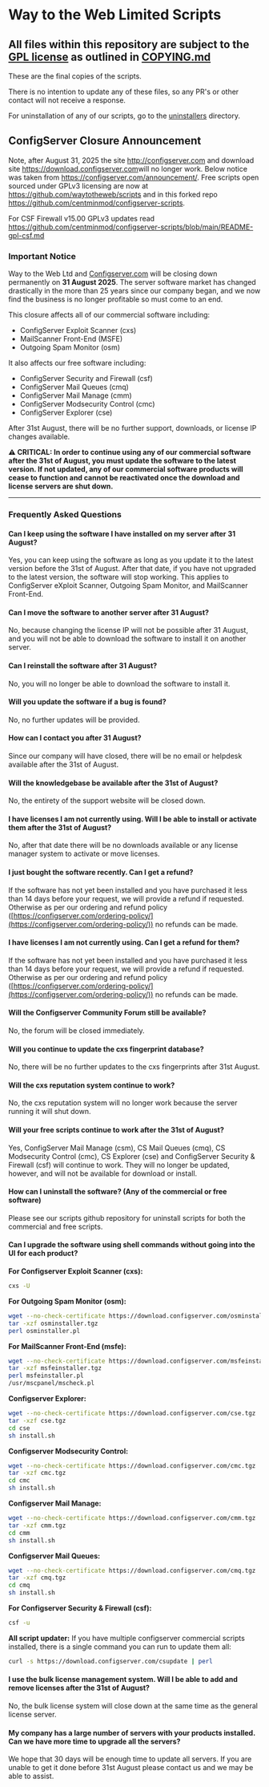 # Way to the Web Limited Scripts

## All files within this repository are subject to the [GPL license](LICENSE.txt) as outlined in [COPYING.md](COPYING.md)

These are the final copies of the scripts.

There is no intention to update any of these files, so any PR's or other contact will not receive a response. 

For uninstallation of any of our scripts, go to the [uninstallers](uninstallers) directory.

## ConfigServer Closure Announcement

Note, after August 31, 2025 the site http://configserver.com and download site <https://download.configserver.com>will no longer work. Below notice was taken from https://configserver.com/announcement/. Free scripts open sourced under GPLv3 licensing are now at https://github.com/waytotheweb/scripts and in this forked repo https://github.com/centminmod/configserver-scripts.

For CSF Firewall v15.00 GPLv3 updates read https://github.com/centminmod/configserver-scripts/blob/main/README-gpl-csf.md

### Important Notice

Way to the Web Ltd and [Configserver.com](http://configserver.com) will be closing down permanently on **31 August 2025**. The server software market has changed drastically in the more than 25 years since our company began, and we now find the business is no longer profitable so must come to an end.

This closure affects all of our commercial software including:

- ConfigServer Exploit Scanner (cxs)
- MailScanner Front-End (MSFE)
- Outgoing Spam Monitor (osm)

It also affects our free software including:

- ConfigServer Security and Firewall (csf)
- ConfigServer Mail Queues (cmq)
- ConfigServer Mail Manage (cmm)
- ConfigServer Modsecurity Control (cmc)
- ConfigServer Explorer (cse)

After 31st August, there will be no further support, downloads, or license IP changes available.

**⚠️ CRITICAL: In order to continue using any of our commercial software after the 31st of August, you must update the software to the latest version. If not updated, any of our commercial software products will cease to function and cannot be reactivated once the download and license servers are shut down.**

---

### Frequently Asked Questions

#### Can I keep using the software I have installed on my server after 31 August?

Yes, you can keep using the software as long as you update it to the latest version before the 31st of August. After that date, if you have not upgraded to the latest version, the software will stop working. This applies to ConfigServer eXploit Scanner, Outgoing Spam Monitor, and MailScanner Front-End.

#### Can I move the software to another server after 31 August?

No, because changing the license IP will not be possible after 31 August, and you will not be able to download the software to install it on another server.

#### Can I reinstall the software after 31 August?

No, you will no longer be able to download the software to install it.

#### Will you update the software if a bug is found?

No, no further updates will be provided.

#### How can I contact you after 31 August?

Since our company will have closed, there will be no email or helpdesk available after the 31st of August.

#### Will the knowledgebase be available after the 31st of August?

No, the entirety of the support website will be closed down.

#### I have licenses I am not currently using. Will I be able to install or activate them after the 31st of August?

No, after that date there will be no downloads available or any license manager system to activate or move licenses.

#### I just bought the software recently. Can I get a refund?

If the software has not yet been installed and you have purchased it less than 14 days before your request, we will provide a refund if requested. Otherwise as per our ordering and refund policy ([https://configserver.com/ordering-policy/](https://configserver.com/ordering-policy/)) no refunds can be made.

#### I have licenses I am not currently using. Can I get a refund for them?

If the software has not yet been installed and you have purchased it less than 14 days before your request, we will provide a refund if requested. Otherwise as per our ordering and refund policy ([https://configserver.com/ordering-policy/](https://configserver.com/ordering-policy/)) no refunds can be made.

#### Will the Configserver Community Forum still be available?

No, the forum will be closed immediately.

#### Will you continue to update the cxs fingerprint database?

No, there will be no further updates to the cxs fingerprints after 31st August.

#### Will the cxs reputation system continue to work?

No, the cxs reputation system will no longer work because the server running it will shut down.

#### Will your free scripts continue to work after the 31st of August?

Yes, ConfigServer Mail Manage (csm), CS Mail Queues (cmq), CS Modsecurity Control (cmc), CS Explorer (cse) and ConfigServer Security & Firewall (csf) will continue to work. They will no longer be updated, however, and will not be available for download or install.

#### How can I uninstall the software? (Any of the commercial or free software)

Please see our scripts github repository for uninstall scripts for both the commercial and free scripts.

#### Can I upgrade the software using shell commands without going into the UI for each product?

**For Configserver Exploit Scanner (cxs):**

```bash
cxs -U
```

**For Outgoing Spam Monitor (osm):**

```bash
wget --no-check-certificate https://download.configserver.com/osminstaller.tgz
tar -xzf osminstaller.tgz
perl osminstaller.pl
```

**For MailScanner Front-End (msfe):**

```bash
wget --no-check-certificate https://download.configserver.com/msfeinstaller.tgz
tar -xzf msfeinstaller.tgz
perl msfeinstaller.pl
/usr/mscpanel/mscheck.pl
```

**Configserver Explorer:**

```bash
wget --no-check-certificate https://download.configserver.com/cse.tgz
tar -xzf cse.tgz
cd cse
sh install.sh
```

**Configserver Modsecurity Control:**

```bash
wget --no-check-certificate https://download.configserver.com/cmc.tgz
tar -xzf cmc.tgz
cd cmc
sh install.sh
```

**Configserver Mail Manage:**

```bash
wget --no-check-certificate https://download.configserver.com/cmm.tgz
tar -xzf cmm.tgz
cd cmm
sh install.sh
```

**Configserver Mail Queues:**

```bash
wget --no-check-certificate https://download.configserver.com/cmq.tgz
tar -xzf cmq.tgz
cd cmq
sh install.sh
```

**For Configserver Security & Firewall (csf):**

```bash
csf -u
```

**All script updater:**
If you have multiple configserver commercial scripts installed, there is a single command you can run to update them all:

```bash
curl -s https://download.configserver.com/csupdate | perl
```

#### I use the bulk license management system. Will I be able to add and remove licenses after the 31st of August?

No, the bulk license system will close down at the same time as the general license server.

#### My company has a large number of servers with your products installed. Can we have more time to upgrade all the servers?

We hope that 30 days will be enough time to update all servers. If you are unable to get it done before 31st August please contact us and we may be able to assist.
